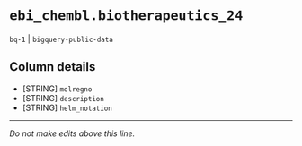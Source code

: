 # `ebi_chembl.biotherapeutics_24`
`bq-1` | `bigquery-public-data`

## Column details
* [STRING]    `molregno`
* [STRING]    `description`
* [STRING]    `helm_notation`

-------------------------------------------------------------------------------
*Do not make edits above this line.*
